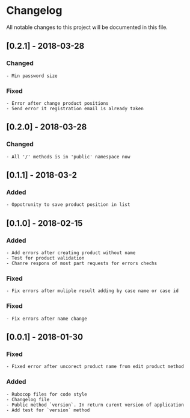 # Changelog
All notable changes to this project will be documented in this file.
## [0.2.1] - 2018-03-28
### Changed
    - Min password size
### Fixed
    - Error after change product positions
    - Send error it registration email is already taken
## [0.2.0] - 2018-03-28
### Changed
    - All '/' methods is in 'public' namespace now
## [0.1.1] - 2018-03-2
### Added 
    - Oppotrunity to save product position in list
## [0.1.0] - 2018-02-15
### Added
    - Add errors after creating product without name
    - Test for product validation
    - Chanre respons of most part requests for errors chechs
### Fixed
    - Fix errors after muliple result adding by case name or case id
### Fixed
    - Fix errors after name change
## [0.0.1] - 2018-01-30
### Fixed
    - Fixed error after uncorect product name from edit product method
### Added
    - Rubocop files for code style 
    - Changelog file
    - Public method `version`. In return curent version of application
    - Add test for `version` method